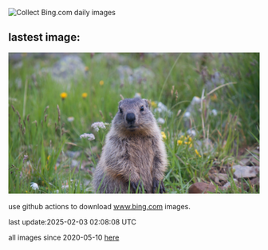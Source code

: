 ![Collect Bing.com daily images](https://github.com/counter2015/bing-daily-images/workflows/Collect%20Bing.com%20daily%20images/badge.svg)
## lastest image:
![](images/img.jpg)

use github actions to download www.bing.com images.

last update:2025-02-03 02:08:08 UTC

all images since 2020-05-10 [here](https://github.com/counter2015/bing-daily-images/tree/master/images) 
